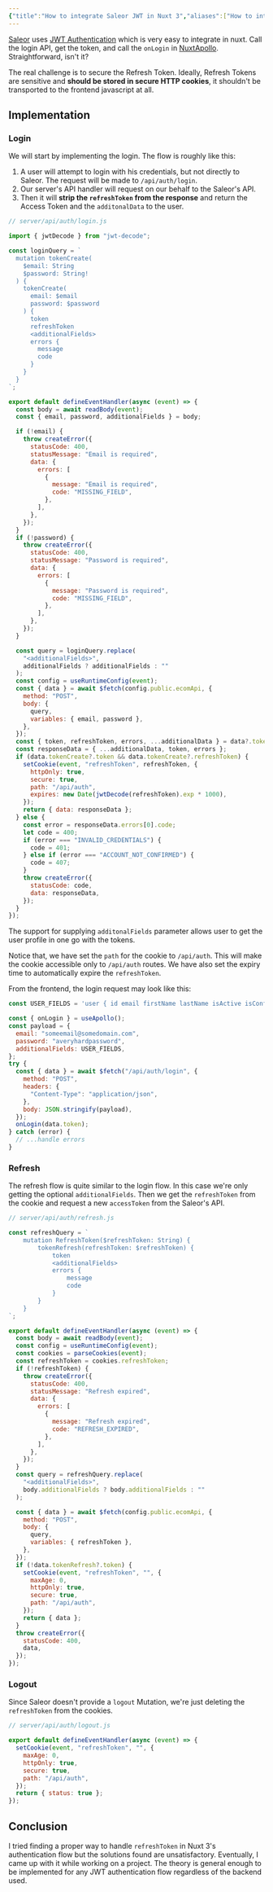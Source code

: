 ```yaml
---
{"title":"How to integrate Saleor JWT in Nuxt 3","aliases":["How to integrate Saleor JWT in Nuxt 3"],"created":"2024-04-29T10:26:43+06:00","updated":"2025-06-21T15:19:15+06:00","dg-publish":true,"dg-note-icon":"chest","tags":["technical","how-to","nuxt3","nuxt","apollo","graphql","saleor","jwt","django"],"dg-path":"Writings/Technical/HowTos/How to integrate Saleor JWT in Nuxt 3.md","permalink":"/writings/technical/how-tos/how-to-integrate-saleor-jwt-in-nuxt-3/","dgPassFrontmatter":true,"noteIcon":"chest"}
---
```


[Saleor](https://saleor.io) uses [JWT Authentication](https://docs.saleor.io/docs/3.x/api-usage/authentication) which is very easy to integrate in nuxt. Call the login API, get the token, and call the `onLogin` in [NuxtApollo](https://apollo.nuxtjs.org/recipes/authentication). Straightforward, isn't it?

The real challenge is to secure the Refresh Token. Ideally, Refresh Tokens are sensitive and **should be stored in secure HTTP cookies**, it shouldn't be transported to the frontend javascript at all.

## Implementation
### Login
We will start by implementing the login. The flow is roughly like this:
<style> .container {font-family: sans-serif; text-align: center;} .button-wrapper button {z-index: 1;height: 40px; width: 100px; margin: 10px;padding: 5px;} .excalidraw .App-menu_top .buttonList { display: flex;} .excalidraw-wrapper { height: 800px; margin: 50px; position: relative;} :root[dir="ltr"] .excalidraw .layer-ui__wrapper .zen-mode-transition.App-menu_bottom--transition-left {transform: none;} </style><script src="https://cdn.jsdelivr.net/npm/react@17/umd/react.production.min.js"></script><script src="https://cdn.jsdelivr.net/npm/react-dom@17/umd/react-dom.production.min.js"></script><script type="text/javascript" src="https://cdn.jsdelivr.net/npm/@excalidraw/excalidraw@0/dist/excalidraw.production.min.js"></script><div id="JWTexcalidraw.md1"></div><script>(function(){const InitialData={"type":"excalidraw","version":2,"source":"https://github.com/zsviczian/obsidian-excalidraw-plugin/releases/tag/2.12.4","elements":[{"points":[[0,0],[-246.8663013317563,0],[-214.26229605984966,-95.96585212589889],[32.39673071212181,-95.96585212589889],[32.39673071212181,-95.3557651262226],[0,0]],"lastCommittedPoint":null,"startBinding":null,"endBinding":null,"startArrowhead":null,"endArrowhead":null,"id":"EWQyvjlZ","type":"line","x":-120.81540013161714,"y":-171.77458024834482,"width":279.26303204387807,"height":95.96585212589889,"angle":0,"strokeColor":"#1e1e1e","backgroundColor":"transparent","fillStyle":"solid","strokeWidth":2,"strokeStyle":"solid","roughness":1,"opacity":100,"roundness":null,"seed":72886,"version":124,"versionNonce":1783127200,"updated":1750497397873,"isDeleted":false,"groupIds":["c5tkAwXrUB-z5KVo-YDf4","Af92TvYlAsF_3LKwIczPH"],"boundElements":[],"link":null,"locked":false,"polygon":true,"index":"aJ","frameId":null},{"id":"0Yy49nL9","type":"text","x":-339.10510201643115,"y":-248.4780178879721,"width":222.11895751953125,"height":56.90039062500003,"angle":0,"strokeColor":"#1e1e1e","backgroundColor":"transparent","fillStyle":"solid","strokeWidth":2,"strokeStyle":"solid","roughness":1,"opacity":100,"groupIds":["c5tkAwXrUB-z5KVo-YDf4","Af92TvYlAsF_3LKwIczPH"],"frameId":null,"index":"aK","roundness":null,"seed":124554400,"version":197,"versionNonce":40975712,"isDeleted":false,"boundElements":[{"id":"J97aAJtY7gZDjpYJCYZ7l","type":"arrow"}],"updated":1750497397873,"link":null,"locked":false,"text":"Request login with credentials\n(and optionally\nadditional data query)","rawText":"Request login with credentials\n(and optionally\nadditional data query)","fontSize":15.17343750000001,"fontFamily":5,"textAlign":"center","verticalAlign":"top","containerId":null,"originalText":"Request login with credentials\n(and optionally\nadditional data query)","autoResize":true,"lineHeight":1.25},{"id":"CRNB1Cna2t0uOqnIwnB9U","type":"rectangle","x":-23.86328125,"y":-253.96484375,"width":234.53125,"height":71.0703125,"angle":0,"strokeColor":"#1e1e1e","backgroundColor":"transparent","fillStyle":"solid","strokeWidth":2,"strokeStyle":"solid","roughness":1,"opacity":100,"groupIds":["Z696HB3AL0qTWor_ZMl_g","Af92TvYlAsF_3LKwIczPH"],"frameId":null,"index":"aL","roundness":{"type":3},"seed":91720032,"version":128,"versionNonce":106154144,"isDeleted":false,"boundElements":[{"id":"2Jmp1vAS9AP6FQxYMZbhR","type":"arrow"}],"updated":1750497397873,"link":null,"locked":false},{"id":"sW80Xn2m","type":"text","x":-9.273597717285156,"y":-235.9296875,"width":205.3518829345703,"height":35,"angle":0,"strokeColor":"#1e1e1e","backgroundColor":"transparent","fillStyle":"solid","strokeWidth":2,"strokeStyle":"solid","roughness":1,"opacity":100,"groupIds":["Z696HB3AL0qTWor_ZMl_g","Af92TvYlAsF_3LKwIczPH"],"frameId":null,"index":"aM","roundness":null,"seed":964042912,"version":76,"versionNonce":270700896,"isDeleted":false,"boundElements":[{"id":"J97aAJtY7gZDjpYJCYZ7l","type":"arrow"},{"id":"3_0qKUisiyvO0oB_bNcYP","type":"arrow"}],"updated":1750497397873,"link":null,"locked":false,"text":"/api/auth/login","rawText":"/api/auth/login","fontSize":28,"fontFamily":5,"textAlign":"center","verticalAlign":"top","containerId":null,"originalText":"/api/auth/login","autoResize":true,"lineHeight":1.25},{"id":"J97aAJtY7gZDjpYJCYZ7l","type":"arrow","x":-105.23828125,"y":-220.80078125,"width":88.015625,"height":0.4453125,"angle":0,"strokeColor":"#1e1e1e","backgroundColor":"transparent","fillStyle":"solid","strokeWidth":2,"strokeStyle":"solid","roughness":1,"opacity":100,"groupIds":["Af92TvYlAsF_3LKwIczPH"],"frameId":null,"index":"aN","roundness":{"type":2},"seed":1095156064,"version":62,"versionNonce":1373618336,"isDeleted":false,"boundElements":[],"updated":1750497447325,"link":null,"locked":false,"points":[[0,0],[88.015625,-0.4453125]],"lastCommittedPoint":null,"startBinding":{"elementId":"0Yy49nL9","focus":-0.005226043793011262,"gap":11.747863246899897},"endBinding":{"elementId":"sW80Xn2m","focus":0.18735885345178885,"gap":7.949058532714844},"startArrowhead":null,"endArrowhead":"arrow","elbowed":false},{"id":"nGrwSy6rYp-eExYTVpavc","type":"rectangle","x":16.98046875,"y":-65.6328125,"width":143.77734375,"height":134.29296875,"angle":0,"strokeColor":"#1e1e1e","backgroundColor":"#b2f2bb","fillStyle":"solid","strokeWidth":2,"strokeStyle":"solid","roughness":1,"opacity":100,"groupIds":["os4FpGmg9pidJKYs_j2Ob","Af92TvYlAsF_3LKwIczPH"],"frameId":null,"index":"aO","roundness":{"type":3},"seed":117031072,"version":248,"versionNonce":76113248,"isDeleted":false,"boundElements":[{"id":"dWM9QPkMYY3gmdkLIaU_M","type":"arrow"},{"id":"2Jmp1vAS9AP6FQxYMZbhR","type":"arrow"}],"updated":1750497397873,"link":null,"locked":false},{"id":"7jB3vdKe","type":"text","x":47.26116180419922,"y":-15.986328125,"width":83.21595764160156,"height":35,"angle":0,"strokeColor":"#1e1e1e","backgroundColor":"#b2f2bb","fillStyle":"solid","strokeWidth":2,"strokeStyle":"solid","roughness":1,"opacity":100,"groupIds":["os4FpGmg9pidJKYs_j2Ob","Af92TvYlAsF_3LKwIczPH"],"frameId":null,"index":"aP","roundness":null,"seed":736720032,"version":168,"versionNonce":1865556128,"isDeleted":false,"boundElements":[],"updated":1750497397873,"link":null,"locked":false,"text":"Saleor","rawText":"Saleor","fontSize":28,"fontFamily":5,"textAlign":"center","verticalAlign":"top","containerId":null,"originalText":"Saleor","autoResize":true,"lineHeight":1.25},{"id":"dWM9QPkMYY3gmdkLIaU_M","type":"arrow","x":92.9609375,"y":-183.21484375,"width":0.7810092504419828,"height":113.26953125,"angle":0,"strokeColor":"#1e1e1e","backgroundColor":"#b2f2bb","fillStyle":"solid","strokeWidth":2,"strokeStyle":"solid","roughness":1,"opacity":100,"groupIds":["Af92TvYlAsF_3LKwIczPH"],"frameId":null,"index":"aQ","roundness":{"type":2},"seed":1747043488,"version":386,"versionNonce":1298050208,"isDeleted":false,"boundElements":[{"type":"text","id":"4XAR1iIR"}],"updated":1750497447325,"link":null,"locked":false,"points":[[0,0],[-0.46875,52.4453125],[0.31225925044198277,113.26953125]],"lastCommittedPoint":null,"startBinding":null,"endBinding":{"elementId":"nGrwSy6rYp-eExYTVpavc","focus":0.07314855431066747,"gap":4.3125},"startArrowhead":null,"endArrowhead":"arrow","elbowed":false},{"id":"4XAR1iIR","type":"text","x":15.740249633789062,"y":-150.76953125,"width":153.50387573242188,"height":40,"angle":0,"strokeColor":"#1e1e1e","backgroundColor":"#b2f2bb","fillStyle":"solid","strokeWidth":2,"strokeStyle":"solid","roughness":1,"opacity":100,"groupIds":["Af92TvYlAsF_3LKwIczPH"],"frameId":null,"index":"aR","roundness":null,"seed":1654302048,"version":46,"versionNonce":1365576864,"isDeleted":false,"boundElements":[],"updated":1750497397873,"link":null,"locked":false,"text":"Request for tokens\nand additional data","rawText":"Request for tokens and additional data","fontSize":16,"fontFamily":5,"textAlign":"center","verticalAlign":"middle","containerId":"dWM9QPkMYY3gmdkLIaU_M","originalText":"Request for tokens and additional data","autoResize":true,"lineHeight":1.25},{"id":"2Jmp1vAS9AP6FQxYMZbhR","type":"arrow","x":18.5,"y":-3.94921875,"width":73.1171875,"height":177.4453125,"angle":0,"strokeColor":"#1e1e1e","backgroundColor":"#b2f2bb","fillStyle":"solid","strokeWidth":2,"strokeStyle":"solid","roughness":1,"opacity":100,"groupIds":["Af92TvYlAsF_3LKwIczPH"],"frameId":null,"index":"aS","roundness":{"type":2},"seed":711299232,"version":315,"versionNonce":332661920,"isDeleted":false,"boundElements":[{"type":"text","id":"BIB1cajy"}],"updated":1750497447326,"link":null,"locked":false,"points":[[0,0],[-73.1171875,-84.21875],[-24,-177.4453125]],"lastCommittedPoint":null,"startBinding":{"elementId":"nGrwSy6rYp-eExYTVpavc","focus":-0.5041045275110102,"gap":1.51953125},"endBinding":{"elementId":"CRNB1Cna2t0uOqnIwnB9U","focus":0.583803632175522,"gap":1.5},"startArrowhead":null,"endArrowhead":"arrow","elbowed":false},{"id":"BIB1cajy","type":"text","x":-80.95317077636719,"y":-98.16796875,"width":52.671966552734375,"height":20,"angle":0,"strokeColor":"#1e1e1e","backgroundColor":"#b2f2bb","fillStyle":"solid","strokeWidth":2,"strokeStyle":"solid","roughness":1,"opacity":100,"groupIds":["Af92TvYlAsF_3LKwIczPH"],"frameId":null,"index":"aT","roundness":null,"seed":2033743008,"version":19,"versionNonce":1180334240,"isDeleted":false,"boundElements":[],"updated":1750497397873,"link":null,"locked":false,"text":"tokens","rawText":"tokens","fontSize":16,"fontFamily":5,"textAlign":"center","verticalAlign":"middle","containerId":"2Jmp1vAS9AP6FQxYMZbhR","originalText":"tokens","autoResize":true,"lineHeight":1.25},{"id":"F0t6NbDm-xnPvCefJGQhC","type":"rectangle","x":-328.97265625,"y":-94.046630859375,"width":153.91015625,"height":56.60546875,"angle":0,"strokeColor":"#1e1e1e","backgroundColor":"#a5d8ff","fillStyle":"solid","strokeWidth":2,"strokeStyle":"solid","roughness":1,"opacity":100,"groupIds":["Af92TvYlAsF_3LKwIczPH"],"frameId":null,"index":"aU","roundness":{"type":3},"seed":2080916832,"version":197,"versionNonce":1025433952,"isDeleted":false,"boundElements":[{"type":"text","id":"wuVBeRcp"},{"id":"3_0qKUisiyvO0oB_bNcYP","type":"arrow"}],"updated":1750497397873,"link":null,"locked":false},{"id":"wuVBeRcp","type":"text","x":-288.87754821777344,"y":-78.243896484375,"width":73.71994018554688,"height":25,"angle":0,"strokeColor":"#1e1e1e","backgroundColor":"transparent","fillStyle":"solid","strokeWidth":2,"strokeStyle":"solid","roughness":1,"opacity":100,"groupIds":["Af92TvYlAsF_3LKwIczPH"],"frameId":null,"index":"aV","roundness":null,"seed":732047712,"version":178,"versionNonce":1371694240,"isDeleted":false,"boundElements":[],"updated":1750497397873,"link":null,"locked":false,"text":"Cookies","rawText":"Cookies","fontSize":20,"fontFamily":5,"textAlign":"center","verticalAlign":"middle","containerId":"F0t6NbDm-xnPvCefJGQhC","originalText":"Cookies","autoResize":true,"lineHeight":1.25},{"id":"3_0qKUisiyvO0oB_bNcYP","type":"arrow","x":3.5881705648201745,"y":-186.94116210937497,"width":174.3147330648202,"height":114.6497361209229,"angle":0,"strokeColor":"#1e1e1e","backgroundColor":"#a5d8ff","fillStyle":"solid","strokeWidth":2,"strokeStyle":"solid","roughness":1,"opacity":100,"groupIds":["Af92TvYlAsF_3LKwIczPH"],"frameId":null,"index":"aW","roundness":{"type":2},"seed":1105335648,"version":320,"versionNonce":248732832,"isDeleted":false,"boundElements":[],"updated":1750497447326,"link":null,"locked":false,"points":[[0,0],[-74.06082681482017,70.30859374999997],[-174.3147330648202,114.6497361209229]],"lastCommittedPoint":null,"startBinding":{"elementId":"sW80Xn2m","focus":0.4677171276957719,"gap":13.988525390625028},"endBinding":{"elementId":"F0t6NbDm-xnPvCefJGQhC","focus":0.4717193181116588,"gap":4.3359375},"startArrowhead":null,"endArrowhead":"arrow","elbowed":false}],"appState":{"theme":"light","viewBackgroundColor":"#ffffff","currentItemStrokeColor":"#1e1e1e","currentItemBackgroundColor":"#a5d8ff","currentItemFillStyle":"solid","currentItemStrokeWidth":2,"currentItemStrokeStyle":"solid","currentItemRoughness":1,"currentItemOpacity":100,"currentItemFontFamily":5,"currentItemFontSize":20,"currentItemTextAlign":"center","currentItemStartArrowhead":null,"currentItemEndArrowhead":"arrow","currentItemArrowType":"round","scrollX":382.90147898367013,"scrollY":472.4385651135175,"zoom":{"value":1.791671},"currentItemRoundness":"round","gridSize":20,"gridStep":5,"gridModeEnabled":false,"gridColor":{"Bold":"rgba(217, 217, 217, 0.5)","Regular":"rgba(230, 230, 230, 0.5)"},"currentStrokeOptions":null,"frameRendering":{"enabled":true,"clip":true,"name":true,"outline":true},"objectsSnapModeEnabled":false,"activeTool":{"type":"selection","customType":null,"locked":false,"fromSelection":false,"lastActiveTool":null}},"files":{}};InitialData.scrollToContent=true;App=()=>{const e=React.useRef(null),t=React.useRef(null),[n,i]=React.useState({width:void 0,height:void 0});return React.useEffect(()=>{i({width:t.current.getBoundingClientRect().width,height:t.current.getBoundingClientRect().height});const e=()=>{i({width:t.current.getBoundingClientRect().width,height:t.current.getBoundingClientRect().height})};return window.addEventListener("resize",e),()=>window.removeEventListener("resize",e)},[t]),React.createElement(React.Fragment,null,React.createElement("div",{className:"excalidraw-wrapper",ref:t},React.createElement(ExcalidrawLib.Excalidraw,{ref:e,width:n.width,height:n.height,initialData:InitialData,viewModeEnabled:!0,zenModeEnabled:!0,gridModeEnabled:!1})))},excalidrawWrapper=document.getElementById("JWTexcalidraw.md1");ReactDOM.render(React.createElement(App),excalidrawWrapper);})();</script>
1. A user will attempt to login with his credentials, but not directly to Saleor. The request will be made to `/api/auth/login`.
2. Our server's API handler will request on our behalf to the Saleor's API.
3. Then it will **strip the `refreshToken` from the response** and return the Access Token and the `additonalData` to the user.

```javascript
// server/api/auth/login.js

import { jwtDecode } from "jwt-decode";

const loginQuery = `
  mutation tokenCreate(
    $email: String
    $password: String!
  ) {
    tokenCreate(
      email: $email
      password: $password
    ) {
      token
      refreshToken
      <additionalFields>
      errors {
        message
        code
      }
    }
  }
`;

export default defineEventHandler(async (event) => {
  const body = await readBody(event);
  const { email, password, additionalFields } = body;

  if (!email) {
    throw createError({
      statusCode: 400,
      statusMessage: "Email is required",
      data: {
        errors: [
          {
            message: "Email is required",
            code: "MISSING_FIELD",
          },
        ],
      },
    });
  }
  if (!password) {
    throw createError({
      statusCode: 400,
      statusMessage: "Password is required",
      data: {
        errors: [
          {
            message: "Password is required",
            code: "MISSING_FIELD",
          },
        ],
      },
    });
  }

  const query = loginQuery.replace(
    "<additionalFields>",
    additionalFields ? additionalFields : ""
  );
  const config = useRuntimeConfig(event);
  const { data } = await $fetch(config.public.ecomApi, {
    method: "POST",
    body: {
      query,
      variables: { email, password },
    },
  });
  const { token, refreshToken, errors, ...additionalData } = data?.tokenCreate;
  const responseData = { ...additionalData, token, errors };
  if (data.tokenCreate?.token && data.tokenCreate?.refreshToken) {
    setCookie(event, "refreshToken", refreshToken, {
      httpOnly: true,
      secure: true,
      path: "/api/auth",
      expires: new Date(jwtDecode(refreshToken).exp * 1000),
    });
    return { data: responseData };
  } else {
    const error = responseData.errors[0].code;
    let code = 400;
    if (error === "INVALID_CREDENTIALS") {
      code = 401;
    } else if (error === "ACCOUNT_NOT_CONFIRMED") {
      code = 407;
    }
    throw createError({
      statusCode: code,
      data: responseData,
    });
  }
});

```

The support for supplying `additonalFields` parameter allows user to get the user profile in one go with the tokens.

Notice that, we have set the `path` for the cookie to `/api/auth`. This will make the cookie accessible only to `/api/auth` routes. We have also set the expiry time to automatically expire the `refreshToken`.

From the frontend, the login request may look like this:

```javascript
const USER_FIELDS = 'user { id email firstName lastName isActive isConfirmed metafields(keys: ["gender"])';

const { onLogin } = useApollo();
const payload = {
  email: "someemail@somedomain.com",
  password: "averyhardpassword",
  additionalFields: USER_FIELDS,
};
try {
  const { data } = await $fetch("/api/auth/login", {
    method: "POST",
    headers: {
      "Content-Type": "application/json",
    },
    body: JSON.stringify(payload),
  });
  onLogin(data.token);
} catch (error) {
  // ...handle errors
}

```

### Refresh
The refresh flow is quite similar to the login flow. In this case we're only getting the optional `additionalFields`. Then we get the `refreshToken` from the cookie and request a new `accessToken` from the Saleor's API.

```javascript
// server/api/auth/refresh.js

const refreshQuery = `
    mutation RefreshToken($refreshToken: String) {
        tokenRefresh(refreshToken: $refreshToken) {
            token
            <additionalFields>
            errors {
                message
                code
            }
        }
    }
`;

export default defineEventHandler(async (event) => {
  const body = await readBody(event);
  const config = useRuntimeConfig(event);
  const cookies = parseCookies(event);
  const refreshToken = cookies.refreshToken;
  if (!refreshToken) {
    throw createError({
      statusCode: 400,
      statusMessage: "Refresh expired",
      data: {
        errors: [
          {
            message: "Refresh expired",
            code: "REFRESH_EXPIRED",
          },
        ],
      },
    });
  }
  const query = refreshQuery.replace(
    "<additionalFields>",
    body.additionalFields ? body.additionalFields : ""
  );

  const { data } = await $fetch(config.public.ecomApi, {
    method: "POST",
    body: {
      query,
      variables: { refreshToken },
    },
  });
  if (!data.tokenRefresh?.token) {
    setCookie(event, "refreshToken", "", {
      maxAge: 0,
      httpOnly: true,
      secure: true,
      path: "/api/auth",
    });
    return { data };
  }
  throw createError({
    statusCode: 400,
    data,
  });
});

```

### Logout
Since Saleor doesn't provide a `logout` Mutation, we're just deleting the `refreshToken` from the cookies.

```javascript
// server/api/auth/logout.js

export default defineEventHandler(async (event) => {
  setCookie(event, "refreshToken", "", {
    maxAge: 0,
    httpOnly: true,
    secure: true,
    path: "/api/auth",
  });
  return { status: true };
});
```

## Conclusion
I tried finding a proper way to handle `refreshToken` in Nuxt 3's authentication flow but the solutions found are unsatisfactory. Eventually, I came up with it while working on a project. The theory is general enough to be implemented for any JWT authentication flow regardless of the backend used.